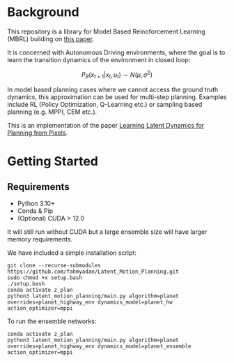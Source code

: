# Background

This repository is a library for Model Based Reinoforcement Learning (MBRL) building on [this paper](https://arxiv.org/abs/2104.10159). 

It is concerned with Autonomous Driving environments, where the goal is to learn the transition dynamics of the environment in closed loop: 

$$
P_{\theta}(x_{t+1}| x_t, u_t) \sim N(\mu, \sigma^2)
$$

In model based planning cases where we cannot access the ground truth dynamics, this approximation can be used for multi-step planning. Examples include RL (Policy Optimization, Q-Learning etc.) or sampling based planning (e.g. MPPI, CEM etc.).

This is an implementation of the paper [Learning Latent Dynamics for Planning from Pixels](https://proceedings.mlr.press/v97/hafner19a/hafner19a.pdf).

# Getting Started 
## Requirements
 - Python 3.10+ 
 - Conda & Pip 
 - (Optional) CUDA > 12.0 

It will still run without CUDA but a large ensemble size will have larger memory requirements. 

We have included a simple installation script:

```
git clone --recurse-submodules https://github.com/fahmyadan/Latent_Motion_Planning.git 
sudo chmod +x setup.bash 
./setup.bash
conda activate z_plan
python3 latent_motion_planning/main.py algorithm=planet overrides=planet_highway_env dynamics_model=planet_hw action_optimizer=mppi
```

To run the ensemble networks: 

```
conda activate z_plan
python3 latent_motion_planning/main.py algorithm=planet overrides=planet_highway_env dynamics_model=planet_ensemble action_optimizer=mppi

```


